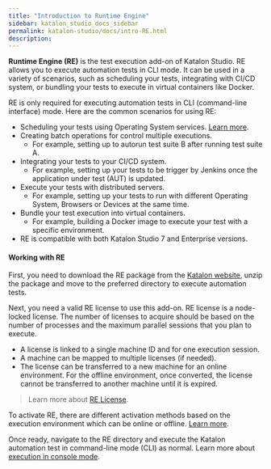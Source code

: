 ```yaml
---
title: "Introduction to Runtime Engine"
sidebar: katalon_studio_docs_sidebar
permalink: katalon-studio/docs/intro-RE.html
description:
---
```

**Runtime Engine (RE)** is the test execution add-on of Katalon Studio. RE allows you to execute automation tests in CLI mode. It can be used in a variety of scenarios, such as scheduling your tests, integrating with CI/CD system, or bundling your tests to execute in virtual containers like Docker.

RE is only required for executing automation tests in CLI (command-line interface) mode. Here are the common scenarios for using RE:

* Scheduling your tests using Operating System services. [Learn more](https://docs.katalon.com/katalon-studio/docs/schedule-tests-to-execute.html).
* Creating batch operations for control multiple executions.
  * For example, setting up to autorun test suite B after running test suite A.
* Integrating your tests to your CI/CD system.
  * For example, setting up your tests to be trigger by Jenkins once the application under test (AUT) is updated.
* Execute your tests with distributed servers.
  * For example, setting up your tests to run with different Operating System, Browsers or Devices at the same time.
* Bundle your test execution into virtual containers.
  * For example, building a Docker image to execute your test with a specific environment.
* RE is compatible with both Katalon Studio 7 and Enterprise versions.

#### Working with RE

First, you need to download the RE package from the [Katalon website](https://katalon.com/download), unzip the package and move to the preferred directory to execute automation tests.

Next, you need a valid RE license to use this add-on. RE license is a node-locked license. The number of licenses to acquire should be based on the number of processes and the maximum parallel sessions that you plan to execute.

* A license is linked to a single machine ID and for one execution session.
* A machine can be mapped to multiple licenses (if needed).
* The license can be transferred to a new machine for an online environment. For the offline environment, once converted, the license cannot be transferred to another machine until it is expired.

> Learn more about [RE License](https://docs.katalon.com/katalon-studio/docs/license.html).

To activate RE, there are different activation methods based on the execution environment which can be online or offline. [Learn more](https://docs.katalon.com/katalon-studio/docs/activate-RE.html).

Once ready, navigate to the RE directory and execute the Katalon automation test in command-line mode (CLI) as normal. Learn more about [execution in console mode](https://docs.katalon.com/katalon-studio/docs/console-mode-execution.html#execute-katalon-in-cmd).
